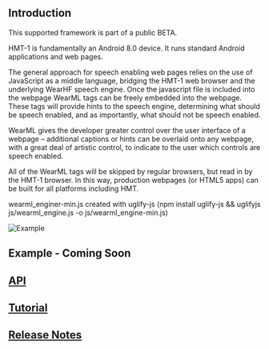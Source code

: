 
## Introduction

This supported framework is part of a public BETA.

HMT-1 is fundamentally an Android 8.0 device. It runs standard Android applications and web pages.

The general approach for speech enabling web pages relies on the use of JavaScript as a middle language, bridging the HMT-1 web browser and the underlying WearHF speech engine. Once the javascript file is included into the webpage WearML tags can be freely embedded into the webpage. These tags will provide hints to the speech engine, determining what should be speech enabled, and as importantly, what should not be speech enabled.

WearML gives the developer greater control over the user interface of a webpage – additional captions or hints can be overlaid onto any webpage, with a great deal of artistic control, to indicate to the user which controls are speech enabled.

All of the WearML tags will be skipped by regular browsers, but read in by the HMT-1 browser. In this way, production webpages (or HTML5 apps) can be built for all platforms including HMT.

wearml_enginer-min.js created with uglify-js (npm install uglify-js && uglifyjs js/wearml_engine.js -o js/wearml_engine-min.js)

![Example](https://github.com/realwear/HTML/blob/gh-pages/images/example_1.png?raw=true)

## Example - Coming Soon

## [API](https://realwear.github.io/HTML/api)

## [Tutorial](https://realwear.github.io/HTML/tutorial)

## [Release Notes](https://realwear.github.io/HTML/release-notes)

